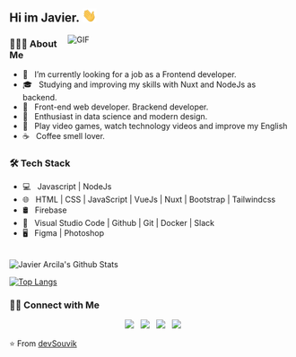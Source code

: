 <h2> Hi im Javier. <img src="https://raw.githubusercontent.com/devSouvik/devSouvik/master/Hi.gif" width="25"></h2>
<img align="right" alt="GIF" src="https://i.imgur.com/qe44z3T.gif" width="400"/>

<h3> 👨🏻‍💻 About Me </h3>

- 🔭 &nbsp; I’m currently looking for a job as a Frontend developer.
- 🎓 &nbsp; Studying and improving my skills with Nuxt and NodeJs as backend.
- 💼 &nbsp; Front-end web developer. Brackend developer.
- 🌱 &nbsp; Enthusiast in data science and modern design.
- 🎸 &nbsp; Play video games, watch technology videos and improve my English
- ☕ &nbsp; Coffee smell lover.

<h3>🛠 Tech Stack</h3>

- 💻 &nbsp; Javascript | NodeJs
- 🌐 &nbsp; HTML | CSS | JavaScript | VueJs | Nuxt | Bootstrap | Tailwindcss 
- 🛢 &nbsp; Firebase
- 🔧 &nbsp; Visual Studio Code | Github | Git | Docker | Slack
- 🖥 &nbsp; Figma | Photoshop

<br>


<img align="center" src="https://github-readme-stats.vercel.app/api?username=Jaabg6&include_all_commits=true&count_private=true&show_icons=true&line_height=20&title_color=7A7ADB&icon_color=2234AE&text_color=D3D3D3&bg_color=0,000000,130F40" alt="Javier Arcila's Github Stats">

</br>

[![Top Langs](https://github-readme-stats.vercel.app/api/top-langs/?username=Jaabg6&layout=compact&count_private=true&text_color=daf7dc&bg_color=151515)](https://github.com/devSouvik/github-readme-stats)


<h3> 🤝🏻 Connect with Me </h3>

<p align="center">
&nbsp; <a href="https://twitter.com/_souvik_guria" target="_blank" rel="noopener noreferrer"><img src="https://img.icons8.com/plasticine/100/000000/twitter.png" width="50" /></a>  
&nbsp; <a href="https://www.instagram.com/the_caffeine__addict/" target="_blank" rel="noopener noreferrer"><img src="https://img.icons8.com/plasticine/100/000000/instagram-new.png" width="50" /></a>  
&nbsp; <a href="https://www.linkedin.com/in/souvik-guria-/" target="_blank" rel="noopener noreferrer"><img src="https://img.icons8.com/plasticine/100/000000/linkedin.png" width="50" /></a>
&nbsp; <a href="mailto:souvikguria98@gmail.com" target="_blank" rel="noopener noreferrer"><img src="https://img.icons8.com/plasticine/100/000000/gmail.png"  width="50" /></a>
</p>

⭐️ From [devSouvik](https://github.com/devSouvik)
